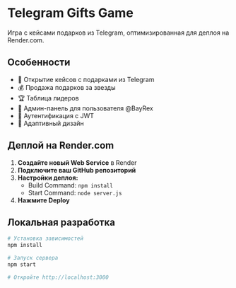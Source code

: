 # Telegram Gifts Game

Игра с кейсами подарков из Telegram, оптимизированная для деплоя на Render.com.

## Особенности

- 🎁 Открытие кейсов с подарками из Telegram
- 💰 Продажа подарков за звезды
- 🏆 Таблица лидеров
- 👑 Админ-панель для пользователя @BayRex
- 🔐 Аутентификация с JWT
- 📱 Адаптивный дизайн

## Деплой на Render.com

1. **Создайте новый Web Service** в Render
2. **Подключите ваш GitHub репозиторий**
3. **Настройки деплоя:**
   - Build Command: `npm install`
   - Start Command: `node server.js`
4. **Нажмите Deploy**

## Локальная разработка

```bash
# Установка зависимостей
npm install

# Запуск сервера
npm start

# Откройте http://localhost:3000
